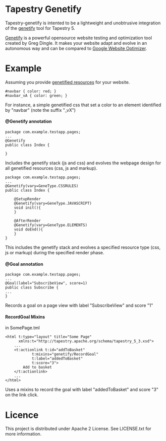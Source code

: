 Tapestry Genetify
=================

Tapestry-genetify is intented to be a lightweight and unobtrusive integration of the [genetify](https://github.com/gregdingle/genetify/wiki/) tool for Tapestry 5.

[Genetify](https://github.com/gregdingle/genetify/wiki/) is a powerful opensource website testing and optimization tool created by Greg Dingle.
It makes your website adapt and evolve in an autonomous way and can be compared to [Google Website Optimizer](http://www.google.com/websiteoptimizer/).

Example
=======

Assuming you provide [genetified resources](https://github.com/gregdingle/genetify/wiki/Usage) for your website.

    #navbar { color: red; }
    #navbar_vA { color: green; }

For instance, a simple genetified css that set a color to an element identified by "navbar" (note the suffix "_vX")

#### @Genetify annotation ####

    package com.example.testapp.pages;
    ...
    @Genetify
    public class Index {
    	
    }

Includes the genetify stack (js and css) and evolves the webpage design for all genetified resources (css, js and markup).

    package com.example.testapp.pages;
    ...
    @Genetify(vary=GeneType.CSSRULES)
    public class Index {
    
        @SetupRender
        @Genetify(vary=GeneType.JAVASCRIPT)
        void init(){		
        }
    
        @AfterRender
        @Genetify(vary=GeneType.ELEMENTS)
        void doEnd(){
        }
    }

This includes the genetify stack and evolves a specified resource type (css, js or markup) during the specified render phase.

#### @Goal annotation ####

    package com.example.testapp.pages;
    ...
    @Goal(label="SubscribeView", score=1)
    public class Subscribe {
    ...
    }

Records a goal on a page view with label "SubscribeView" and score "1"

#### RecordGoal Mixins ####

in SomePage.tml

    <html t:type="layout" title="Some Page"  
          xmlns:t="http://tapestry.apache.org/schema/tapestry_5_3.xsd">
        ...
        <t:actionlink t:id="addToBasket" 
                t:mixins="genetify/RecordGoal" 
                t:label="addedToBasket" 
                t:score="3">
            Add to basket
        </t:actionlink>
        ...
    </html>

Uses a mixins to record the goal with label "addedToBasket" and score "3" on the link click.

Licence
=======

This project is distributed under Apache 2 License. See LICENSE.txt for more information.